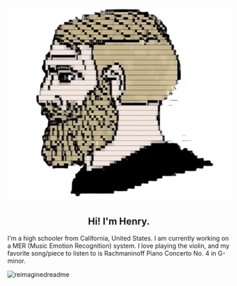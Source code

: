 <p align="center">
  <img src="https://github.com/Henrp/Henrp/blob/main/images/Chad.png?raw=true">
</p>

<h2 align="center">Hi! I'm Henry.</h2>
<p>I'm a high schooler from California, United States. I am currently working on a MER (Music Emotion Recognition) system. I love playing the violin, and my favorite song/piece to listen to is Rachmaninoff Piano Concerto No. 4 in G-minor.</p>

<img src="https://myreadme.vercel.app/api/embed/Henrp?panels=userstatistics,toprepositories,toplanguages,commitgraph" alt="reimaginedreadme" />
